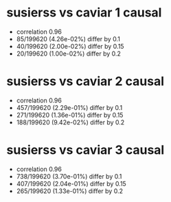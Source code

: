 # susierss vs caviar  1 causal

- correlation 0.96
- 85/199620 (4.26e-02%) differ by 0.1
- 40/199620 (2.00e-02%) differ by 0.15
- 20/199620 (1.00e-02%) differ by 0.2


# susierss vs caviar  2 causal

- correlation 0.96
- 457/199620 (2.29e-01%) differ by 0.1
- 271/199620 (1.36e-01%) differ by 0.15
- 188/199620 (9.42e-02%) differ by 0.2


# susierss vs caviar  3 causal

- correlation 0.96
- 738/199620 (3.70e-01%) differ by 0.1
- 407/199620 (2.04e-01%) differ by 0.15
- 265/199620 (1.33e-01%) differ by 0.2


